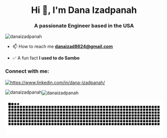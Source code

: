 <h1 align="center">Hi 👋, I'm Dana Izadpanah</h1>
<h3 align="center">A passionate Engineer based in the USA</h3>

<p align="left"> <img src="https://komarev.com/ghpvc/?username=danaizadpanah&label=Profile%20views&color=0e75b6&style=flat" alt="danaizadpanah" /> </p>

- 📫 How to reach me **danaizad8624@gmail.com**

- ✅ A fun fact **I used to do Sambo**

<h3 align="left">Connect with me:</h3>
<p align="left">
<a href="https://linkedin.com/in/https://www.linkedin.com/in/dana-izadpanah/" target="blank"><img align="center" src="https://raw.githubusercontent.com/rahuldkjain/github-profile-readme-generator/master/src/images/icons/Social/linked-in-alt.svg" alt="https://www.linkedin.com/in/dana-izadpanah/" height="30" width="40" /></a>
</p>

<p><img align="left" src="https://github-readme-stats.vercel.app/api/top-langs?username=danaizadpanah&show_icons=true&locale=en&layout=compact" alt="danaizadpanah" /></p>


<p><img align="center" src="https://github-readme-streak-stats.herokuapp.com/?user=danaizadpanah&" alt="danaizadpanah" /></p>


<picture>
  <source media="(prefers-color-scheme: dark)" srcset="https://raw.githubusercontent.com/DanaIzadpanah/DanaIzadpanah/output/github-snake-dark.svg" />
  <source media="(prefers-color-scheme: light)" srcset="https://raw.githubusercontent.com/DanaIzadpanah/DanaIzadpanah/output/github-snake.svg" />
  <img alt="github-snake" src="https://raw.githubusercontent.com/DanaIzadpanah/DanaIzadpanah/output/github-snake.svg" />
</picture>

